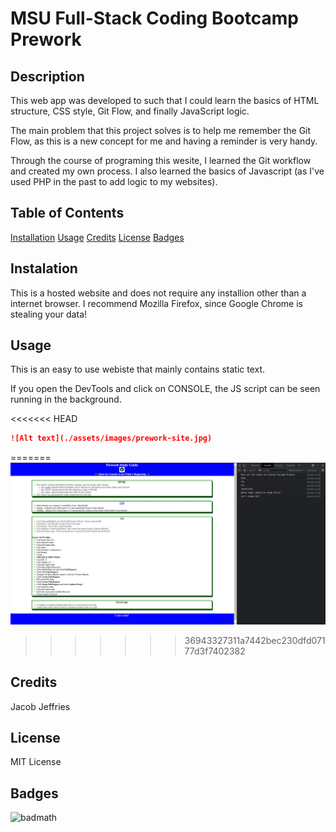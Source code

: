 # MSU Full-Stack Coding Bootcamp Prework

## Description
This web app was developed to such that I could learn the basics of HTML structure, CSS style, Git Flow, and finally JavaScript logic. 

The main problem that this project solves is to help me remember the Git Flow, as this is a new concept for me and having a reminder is very handy. 

Through the course of programing this wesite, I learned the Git workflow and created my own process. I also learned the basics of Javascript (as I've used PHP in the past to add logic to my websites).

## Table of Contents
[Installation](#installation)
[Usage](#usage)
[Credits](#credits)
[License](#license)
[Badges](#badges)

## Instalation
This is a hosted website and does not require any installion other than a internet browser. I recommend Mozilla Firefox, since Google Chrome is stealing your data!

## Usage
This is an easy to use webiste that mainly contains static text. 

If you open the DevTools and click on CONSOLE, the JS script can be seen running in the background.

<<<<<<< HEAD
```md
![Alt text](./assets/images/prework-site.jpg)
```
=======
![Alt text](assets/images/prework-site.jpg)

>>>>>>> 36943327311a7442bec230dfd07177d3f7402382
## Credits
Jacob Jeffries

## License
MIT License

## Badges
![badmath](https://img.shields.io/github/languages/top/lernantino/badmath)
